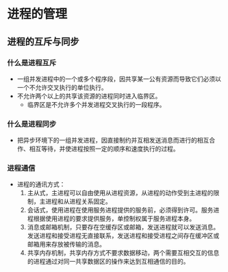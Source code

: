 # 进程的管理
## 进程的互斥与同步
### 什么是进程互斥
- 一组并发进程中的一个或多个程序段，因共享某一公有资源而导致它们必须以一个不允许交叉执行的单位执行。
- 不允许两个以上的共享该资源的进程同时进入临界区。
   - 临界区是不允许多个并发进程交叉执行的一段程序。

### 什么是进程同步
- 把异步环境下的一组并发进程，因直接制约并互相发送消息而进行的相互合作、相互等待，并使进程按照一定的顺序和速度执行的过程。

### 进程通信
- 进程的通讯方式：
   1. 主从式，主进程可以自由使用从进程资源，从进程的动作受到主进程的限制，主进程和从进程关系固定。
   2. 会话式，使用进程在使用服务进程提供的服务前，必须得到许可。服务进程根据使用进程的要求提供服务，单控制权属于服务进程本身。
   3. 消息或邮箱机制，只要存在空缓存区或邮箱，发送进程就可以发送消息。发送进程和接受进程无直接联系，发送进程和接受进程之间存在缓冲区或邮箱用来存放被传输的消息。
   4. 共享内存机制，共享内存方式不要求数据移动，两个需要互相交互的信息的进程通过对同一共享数据区的操作来达到互相通信的目的。
   


